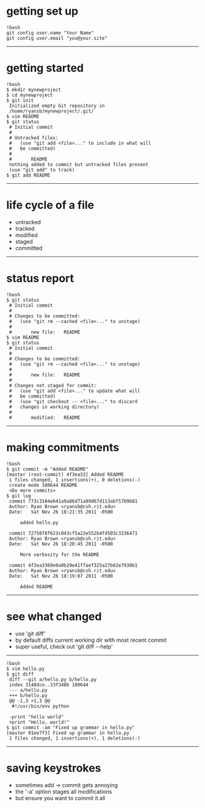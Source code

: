 # getting set up
	!bash
	git config user.name "Your Name"
	git config user.email "you@your.site"

---

# getting started
	!bash
	$ mkdir mynewproject
	$ cd mynewproject
	$ git init
	 Initialized empty Git repository in 
	 /home/ryansb/mynewproject/.git/
	$ vim README
	$ git status
	 # Initial commit
	 #
	 # Untracked files:
	 #   (use "git add <file>..." to include in what will
	 #   be committed)
	 #
	 #       README
	 nothing added to commit but untracked files present
	 (use "git add" to track)
	$ git add README

---

# life cycle of a file
* untracked
* tracked
* modified
* staged
* committed

---

# status report

	!bash
	$ git status
	 # Initial commit
	 #
	 # Changes to be committed:
	 #   (use "git rm --cached <file>..." to unstage)
	 #
	 #       new file:   README
	$ vim README
	$ git status
	 # Initial commit
	 #
	 # Changes to be committed:
	 #   (use "git rm --cached <file>..." to unstage)
	 #
	 #       new file:   README
	 #
	 # Changes not staged for commit:
	 #   (use "git add <file>..." to update what will
	 #   be committed)
	 #   (use "git checkout -- <file>..." to discard
	 #   changes in working directory)
	 #
	 #       modified:   README

---

# making commitments
	!bash
	$ git commit -m "Added README"
	[master (root-commit) 4f3ea33] Added README
	 1 files changed, 1 insertions(+), 0 deletions(-)
	 create mode 100644 README
	 <Do more commits>
	$ git log
	 commit 773c3104e641a9a86d71a99d67d113abf5709b81
	 Author: Ryan Brown <ryansb@csh.rit.edu>
	 Date:   Sat Nov 26 18:21:35 2011 -0500

		 added hello.py

	 commit 7275078f623c043cf5a22e552b4fd503c3236471
	 Author: Ryan Brown <ryansb@csh.rit.edu>
	 Date:   Sat Nov 26 18:20:45 2011 -0500

		 More verbosity for the README

	 commit 4f3ea3369e9a0b29e41f7aef325a27b62e7938b1
	 Author: Ryan Brown <ryansb@csh.rit.edu>
	 Date:   Sat Nov 26 18:19:07 2011 -0500

		 Added README

---

# see what changed #
* use 'git diff'
* by default diffs current working dir with most recent commit
* super useful, check out 'git diff --help'

---
	!bash
	$ vim hello.py
	$ git diff
	 diff --git a/hello.py b/hello.py
	 index 3148dce..33f348b 100644
	 --- a/hello.py
	 +++ b/hello.py
	 @@ -1,3 +1,3 @@
	  #!/usr/bin/env python
	
	 -print "hello world"
	 +print "Hello, world!"
	$ git commit -am "Fixed up grammar in hello.py"
	[master 01ee7f3] Fixed up grammar in hello.py
	 1 files changed, 1 insertions(+), 1 deletions(-)

---

# saving keystrokes
* sometimes add -> commit gets annoying
* the '-a' option stages all modifications
* but ensure you want to commit it all
